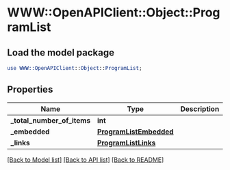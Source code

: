 # WWW::OpenAPIClient::Object::ProgramList

## Load the model package
```perl
use WWW::OpenAPIClient::Object::ProgramList;
```

## Properties
Name | Type | Description | Notes
------------ | ------------- | ------------- | -------------
**_total_number_of_items** | **int** |  | [optional] 
**_embedded** | [**ProgramListEmbedded**](ProgramListEmbedded.md) |  | [optional] 
**_links** | [**ProgramListLinks**](ProgramListLinks.md) |  | [optional] 

[[Back to Model list]](../README.md#documentation-for-models) [[Back to API list]](../README.md#documentation-for-api-endpoints) [[Back to README]](../README.md)


